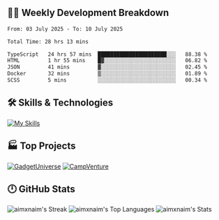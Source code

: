 

## 🧑‍💻 Weekly Development Breakdown

<!--START_SECTION:waka-->

```txt
From: 03 July 2025 - To: 10 July 2025

Total Time: 28 hrs 13 mins

TypeScript   24 hrs 57 mins  ██████████████████████░░░   88.38 %
HTML         1 hr 55 mins    █▓░░░░░░░░░░░░░░░░░░░░░░░   06.82 %
JSON         41 mins         ▓░░░░░░░░░░░░░░░░░░░░░░░░   02.45 %
Docker       32 mins         ▒░░░░░░░░░░░░░░░░░░░░░░░░   01.89 %
SCSS         5 mins          ░░░░░░░░░░░░░░░░░░░░░░░░░   00.34 %
```

<!--END_SECTION:waka-->

## 🛠️ Skills & Technologies

[![My Skills](https://skillicons.dev/icons?i=angular,react,docker,mongodb,nodejs,express,github,bootstrap,prisma,postman,postgres&perline=8)](https://skillicons.dev)

## 🏭 Top Projects

[![GadgetUniverse](https://github-readme-stats.vercel.app/api/pin/?username=aimxnaim&repo=GadgetUniverse&theme=tokyonight&show_icons=true&hide_border=true)](https://github.com/aimxnaim/GadgetUniverse)
[![CampVenture](https://github-readme-stats.vercel.app/api/pin/?username=aimxnaim&repo=CampVenture&theme=tokyonight&show_icons=true&hide_border=true)](https://github.com/aimxnaim/CampVenture)

## 🕛 GitHub Stats

![aimxnaim's Streak](https://streak-stats.demolab.com?user=aimxnaim&theme=tokyonight&show_icons=true&hide_border=true)
![aimxnaim's Top Languages](https://github-readme-stats.vercel.app/api/top-langs/?username=aimxnaim&theme=tokyonight&show_icons=true&hide_border=true&layout=compact)
![aimxnaim's Stats](https://github-readme-stats.vercel.app/api?username=aimxnaim&theme=tokyonight&show_icons=true&hide_border=true&count_private=true)




